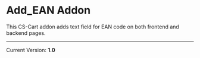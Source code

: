 # Add_EAN Addon
This CS-Cart addon adds text field for EAN code on both frontend and backend pages.
____
Current Version: __1.0__
